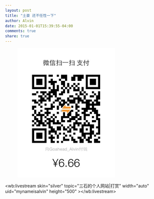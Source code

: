 ```yaml
---
layout: post
title: "土豪 还不任性一下"
author: Alvin
date: 2015-01-01T15:39:55-04:00
comments: true
share: true
---
```



<figure >
<img src="/images/6.66.jpg" alt="wechat">
</figure>

<wb:livestream skin="silver" topic="三石的个人网站|打赏" width="auto" uid="mynameisalvin" height="500" ></wb:livestream>




<!-- 多说评论框 start -->
<div class="ds-thread" data-thread-key="tips" data-title="tips" ></div>
<!-- 多说评论框 end -->
<!-- 多说公共JS代码 start (一个网页只需插入一次) -->
<script type="text/javascript">
var duoshuoQuery = {short_name:"goaheadalvin"};
(function() {
var ds = document.createElement('script');
ds.type = 'text/javascript';ds.async = true;
ds.src = (document.location.protocol == 'https:' ? 'https:' : 'http:') + '//static.duoshuo.com/embed.js';
ds.charset = 'UTF-8';
(document.getElementsByTagName('head')[0] 
|| document.getElementsByTagName('body')[0]).appendChild(ds);
})();
</script>
<!-- 多说公共JS代码 end -->